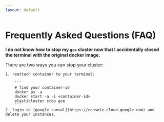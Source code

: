 ```yaml
---
layout: default 
---
```


# Frequently Asked Questions (FAQ)


**I do not know how to stop my `gce` cluster now that I accidentally closed the terminal with the original docker image.**   

There are two ways you can stop your cluster:  

    1. reattach container to your terminal:    
            
        ```
        # find your container-id    
        docker ps -a    
        docker start -a -i <container-id>   
        elasticluster stop gce
        ```     
    2. login to [google consol](https://console.cloud.google.com) and delete your instances.
